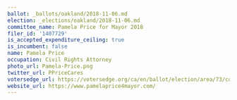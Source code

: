 ```yaml
---
ballot: _ballots/oakland/2018-11-06.md
election: _elections/oakland/2018-11-06.md
committee_name: Pamela Price for Mayor 2018
filer_id: '1407729'
is_accepted_expenditure_ceiling: true
is_incumbent: false
name: Pamela Price
occupation: Civil Rights Attorney
photo_url: Pamela-Price.png
twitter_url: PPriceCares
votersedge_url: https://votersedge.org/ca/en/ballot/election/area/73/contests/contest/17342/candidate/139772?&county=alameda%20county&election_authority_id=1
website_url: https://www.pamelaprice4mayor.com/
---
```

